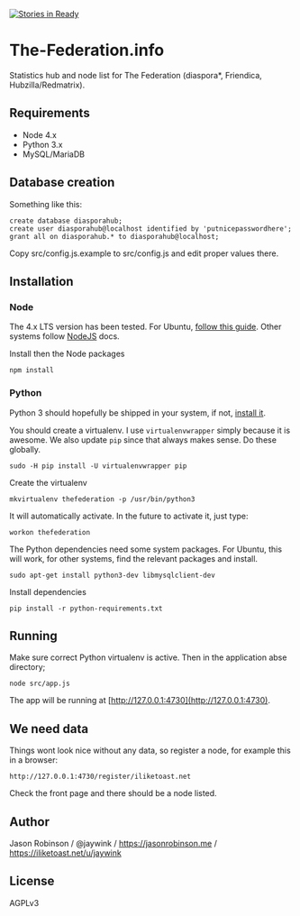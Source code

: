 [![Stories in Ready](https://badge.waffle.io/jaywink/the-federation.info.png?label=ready&title=Ready)](https://waffle.io/jaywink/the-federation.info)
# The-Federation.info

Statistics hub and node list for The Federation (diaspora*, Friendica, Hubzilla/Redmatrix).

## Requirements

* Node 4.x
* Python 3.x
* MySQL/MariaDB

## Database creation

Something like this:

    create database diasporahub;
    create user diasporahub@localhost identified by 'putnicepasswordhere';
    grant all on diasporahub.* to diasporahub@localhost;

Copy src/config.js.example to src/config.js and edit proper values there.

## Installation

### Node

The 4.x LTS version has been tested. For Ubuntu, [follow this guide](https://nodejs.org/en/download/package-manager/#debian-and-ubuntu-based-linux-distributions). Other systems follow [NodeJS](https://nodejs.org/en/download/) docs.

Install then the Node packages

    npm install

### Python

Python 3 should hopefully be shipped in your system, if not, [install it](https://www.python.org/downloads/).

You should create a virtualenv. I use `virtualenvwrapper` simply because it is awesome. We also update `pip` since that always makes sense. Do these globally.

    sudo -H pip install -U virtualenvwrapper pip
    
Create the virtualenv

    mkvirtualenv thefederation -p /usr/bin/python3
    
It will automatically activate. In the future to activate it, just type:

    workon thefederation
    
The Python dependencies need some system packages. For Ubuntu, this will work, for other systems, find the relevant packages and install.

    sudo apt-get install python3-dev libmysqlclient-dev
    
Install dependencies

    pip install -r python-requirements.txt

## Running

Make sure correct Python virtualenv is active. Then in the application abse directory;

    node src/app.js
    
The app will be running at [http://127.0.0.1:4730](http://127.0.0.1:4730). 

## We need data

Things wont look nice without any data, so register a node, for example this in a browser:

    http://127.0.0.1:4730/register/iliketoast.net

Check the front page and there should be a node listed.

## Author

Jason Robinson / @jaywink / https://jasonrobinson.me / https://iliketoast.net/u/jaywink

## License

AGPLv3
